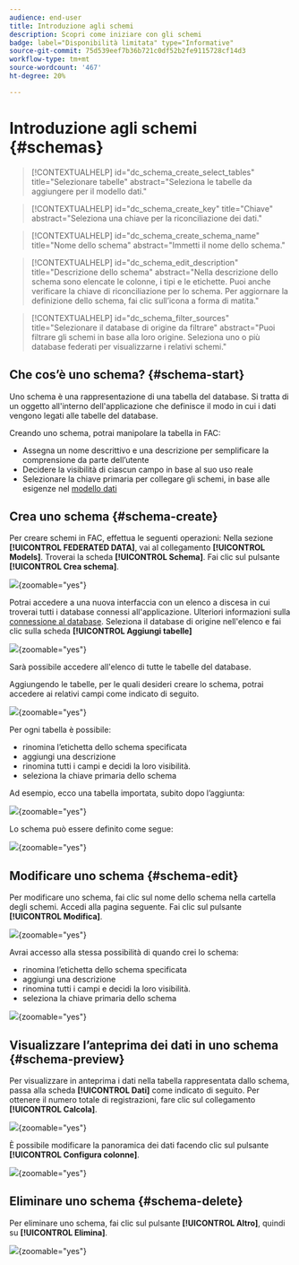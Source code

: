 ```yaml
---
audience: end-user
title: Introduzione agli schemi
description: Scopri come iniziare con gli schemi
badge: label="Disponibilità limitata" type="Informative"
source-git-commit: 75d539eef7b36b721c0df52b2fe9115728cf14d3
workflow-type: tm+mt
source-wordcount: '467'
ht-degree: 20%

---
```


# Introduzione agli schemi {#schemas}


>[!CONTEXTUALHELP]
>id="dc_schema_create_select_tables"
>title="Selezionare tabelle"
>abstract="Seleziona le tabelle da aggiungere per il modello dati."

>[!CONTEXTUALHELP]
>id="dc_schema_create_key"
>title="Chiave"
>abstract="Seleziona una chiave per la riconciliazione dei dati."

>[!CONTEXTUALHELP]
>id="dc_schema_create_schema_name"
>title="Nome dello schema"
>abstract="Immetti il nome dello schema."


>[!CONTEXTUALHELP]
>id="dc_schema_edit_description"
>title="Descrizione dello schema"
>abstract="Nella descrizione dello schema sono elencate le colonne, i tipi e le etichette. Puoi anche verificare la chiave di riconciliazione per lo schema. Per aggiornare la definizione dello schema, fai clic sull’icona a forma di matita."

>[!CONTEXTUALHELP]
>id="dc_schema_filter_sources"
>title="Selezionare il database di origine da filtrare"
>abstract="Puoi filtrare gli schemi in base alla loro origine. Seleziona uno o più database federati per visualizzarne i relativi schemi."


## Che cos’è uno schema? {#schema-start}

Uno schema è una rappresentazione di una tabella del database. Si tratta di un oggetto all&#39;interno dell&#39;applicazione che definisce il modo in cui i dati vengono legati alle tabelle del database.

Creando uno schema, potrai manipolare la tabella in FAC:
- Assegna un nome descrittivo e una descrizione per semplificare la comprensione da parte dell’utente
- Decidere la visibilità di ciascun campo in base al suo uso reale
- Selezionare la chiave primaria per collegare gli schemi, in base alle esigenze nel [modello dati](../data-management/gs-models.md#data-model-start)

## Crea uno schema {#schema-create}

Per creare schemi in FAC, effettua le seguenti operazioni:
Nella sezione **[!UICONTROL FEDERATED DATA]**, vai al collegamento **[!UICONTROL Models]**. Troverai la scheda **[!UICONTROL Schema]**.
Fai clic sul pulsante **[!UICONTROL Crea schema]**.

![](assets/schema_create.png){zoomable="yes"}

Potrai accedere a una nuova interfaccia con un elenco a discesa in cui troverai
tutti i database connessi all&#39;applicazione. Ulteriori informazioni sulla [connessione al database](../connections/connections.md#connections-fdb).
Seleziona il database di origine nell&#39;elenco e fai clic sulla scheda **[!UICONTROL Aggiungi tabelle]**

![](assets/schema_tables.png){zoomable="yes"}

Sarà possibile accedere all&#39;elenco di tutte le tabelle del database.

Aggiungendo le tabelle, per le quali desideri creare lo schema, potrai accedere ai relativi campi come indicato di seguito.

![](assets/schema_fields.png){zoomable="yes"}

Per ogni tabella è possibile:
- rinomina l’etichetta dello schema specificata
- aggiungi una descrizione
- rinomina tutti i campi e decidi la loro visibilità.
- seleziona la chiave primaria dello schema

Ad esempio, ecco una tabella importata, subito dopo l’aggiunta:

![](assets/schema_lumaorder.png){zoomable="yes"}

Lo schema può essere definito come segue:

![](assets/schema_lumaorders.png){zoomable="yes"}

## Modificare uno schema {#schema-edit}

Per modificare uno schema, fai clic sul nome dello schema nella cartella degli schemi. Accedi alla pagina seguente.
Fai clic sul pulsante **[!UICONTROL Modifica]**.

![](assets/schema_edit.png){zoomable="yes"}

Avrai accesso alla stessa possibilità di quando crei lo schema:
- rinomina l’etichetta dello schema specificata
- aggiungi una descrizione
- rinomina tutti i campi e decidi la loro visibilità.
- seleziona la chiave primaria dello schema

![](assets/schema_edit_orders.png){zoomable="yes"}

## Visualizzare l’anteprima dei dati in uno schema {#schema-preview}

Per visualizzare in anteprima i dati nella tabella rappresentata dallo schema, passa alla scheda **[!UICONTROL Dati]** come indicato di seguito.
Per ottenere il numero totale di registrazioni, fare clic sul collegamento **[!UICONTROL Calcola]**.

![](assets/schema_data.png){zoomable="yes"}

È possibile modificare la panoramica dei dati facendo clic sul pulsante **[!UICONTROL Configura colonne]**.

![](assets/schema_columns.png){zoomable="yes"}

## Eliminare uno schema {#schema-delete}

Per eliminare uno schema, fai clic sul pulsante **[!UICONTROL Altro]**, quindi su **[!UICONTROL Elimina]**.

![](assets/schema_delete.png){zoomable="yes"}